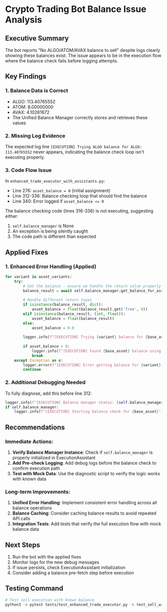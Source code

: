 # Crypto Trading Bot Balance Issue Analysis

## Executive Summary
The bot reports "No ALGO/ATOM/AVAX balance to sell" despite logs clearly showing these balances exist. The issue appears to be in the execution flow where the balance check fails before logging attempts.

## Key Findings

### 1. Balance Data is Correct
- ALGO: 113.40765552
- ATOM: 8.00000000  
- AVAX: 4.10261672
- The Unified Balance Manager correctly stores and retrieves these values

### 2. Missing Log Evidence
The expected log line `[EXECUTION] Trying ALGO balance for ALGO: 113.40765552` never appears, indicating the balance check loop isn't executing properly.

### 3. Code Flow Issue
In `enhanced_trade_executor_with_assistants.py`:
- Line 276: `asset_balance = 0` (initial assignment)
- Line 312-336: Balance checking loop that should find the balance
- Line 340: Error logged if `asset_balance <= 0`

The balance checking code (lines 316-336) is not executing, suggesting either:
1. `self.balance_manager` is None
2. An exception is being silently caught
3. The code path is different than expected

## Applied Fixes

### 1. Enhanced Error Handling (Applied)
```python
for variant in asset_variants:
    try:
        # Get the balance - ensure we handle the return value properly
        balance_result = await self.balance_manager.get_balance_for_asset(variant)
        
        # Handle different return types
        if isinstance(balance_result, dict):
            asset_balance = float(balance_result.get('free', 0))
        elif isinstance(balance_result, (int, float)):
            asset_balance = float(balance_result)
        else:
            asset_balance = 0.0
        
        logger.info(f"[EXECUTION] Trying {variant} balance for {base_asset}: {asset_balance:.8f}")
        
        if asset_balance > 0:
            logger.info(f"[EXECUTION] Found {base_asset} balance using variant {variant}: {asset_balance:.8f}")
            break
    except Exception as e:
        logger.error(f"[EXECUTION] Error getting balance for {variant}: {e}")
        continue
```

### 2. Additional Debugging Needed
To fully diagnose, add this before line 312:
```python
logger.info(f"[EXECUTION] Balance manager status: {self.balance_manager is not None}")
if self.balance_manager:
    logger.info(f"[EXECUTION] Starting balance check for {base_asset}")
```

## Recommendations

### Immediate Actions:
1. **Verify Balance Manager Instance**: Check if `self.balance_manager` is properly initialized in ExecutionAssistant
2. **Add Pre-check Logging**: Add debug logs before the balance check to confirm execution path
3. **Test with Mock Data**: Use the diagnostic script to verify the logic works with known data

### Long-term Improvements:
1. **Unified Error Handling**: Implement consistent error handling across all balance operations
2. **Balance Caching**: Consider caching balance results to avoid repeated API calls
3. **Integration Tests**: Add tests that verify the full execution flow with mock balance data

## Next Steps

1. Run the bot with the applied fixes
2. Monitor logs for the new debug messages
3. If issue persists, check ExecutionAssistant initialization
4. Consider adding a balance pre-fetch step before execution

## Testing Command
```bash
# Test sell execution with known balance
python3 -m pytest tests/test_enhanced_trade_executor.py -k test_sell_with_balance -v
```